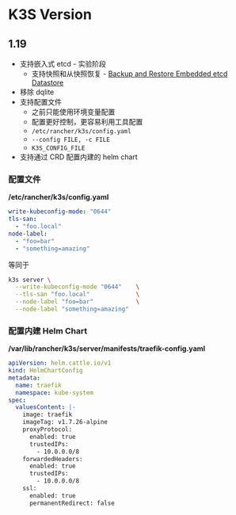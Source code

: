 # K3S Version

## 1.19
* 支持嵌入式 etcd - 实验阶段
  * 支持快照和从快照恢复 - [Backup and Restore Embedded etcd Datastore](https://rancher.com/docs/k3s/latest/en/backup-restore/)
* 移除 dqlite
* 支持配置文件
  * 之前只能使用环境变量配置
  * 配置更好控制，更容易利用工具配置
  * `/etc/rancher/k3s/config.yaml`
  * `--config FILE, -c FILE`
  * `K3S_CONFIG_FILE`
* 支持通过 CRD 配置内建的 helm chart

### 配置文件

__/etc/rancher/k3s/config.yaml__

```yaml
write-kubeconfig-mode: "0644"
tls-san:
  - "foo.local"
node-label:
  - "foo=bar"
  - "something=amazing"
```

等同于

```bash
k3s server \
  --write-kubeconfig-mode "0644"    \
  --tls-san "foo.local"             \
  --node-label "foo=bar"            \
  --node-label "something=amazing"
```

### 配置内建 Helm Chart

__/var/lib/rancher/k3s/server/manifests/traefik-config.yaml__

```yaml
apiVersion: helm.cattle.io/v1
kind: HelmChartConfig
metadata:
  name: traefik
  namespace: kube-system
spec:
  valuesContent: |-
    image: traefik
    imageTag: v1.7.26-alpine
    proxyProtocol:
      enabled: true
      trustedIPs:
        - 10.0.0.0/8
    forwardedHeaders:
      enabled: true
      trustedIPs:
        - 10.0.0.0/8
    ssl:
      enabled: true
      permanentRedirect: false
```
